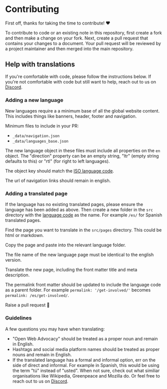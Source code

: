 # Contributing

First off, thanks for taking the time to contribute! ❤️

To contribute to code or an existing note in this repository, first create a fork and then make a change on your fork. Next, create a pull request that contains your changes to a document. Your pull request will be reviewed by a project maintainer and then merged into the main repository.

## Help with translations

If you're comfortable with code, please follow the instructions below. If you're not comfortable with code but still want to help, reach out to us on [Discord](https://discord.gg/x53hkqrRKx).

### Adding a new language

New languages require a a minimum base of all the global website content. This includes things like banners, header, footer and navigation.  

Minimum files to include in your PR:
- `_data/navigation.json`
- `_data/languages_base.json`

The new language object in these files must include all properties on the `en` object. The "direction" property can be an empty string, "ltr" (empty string defaults to this) or "rtl" (for right to left languages). 

The object key should match the [ISO language code](https://en.wikipedia.org/wiki/List_of_ISO_639_language_codes).

The url of navigation links should remain in english.

### Adding a translated page

If the language has no existing translated pages, please ensure the language has been added as above. Then create a new folder in the `src` directory with the [language code](https://en.wikipedia.org/wiki/List_of_ISO_639_language_codes) as the name. For example `/es/` for Spanish translated pages.

Find the page you want to translate in the `src/pages` directory. This could be html or markdown. 

Copy the page and paste into the relevant language folder. 

The file name of the new language page must be identical to the english version. 

Translate the new page, including the front matter title and meta description. 

The permalink front matter should be updated to include the language code as a parent folder. For example `permalink: '/get-involved/'` becomes `permalink: /es/get-involved/`.

Raise a pull request :tada:


### Guidelines

A few questions you may have when translating:

- "Open Web Advocacy" should be treated as a proper noun and remain in English.
- Hashtags and social media platform names should be treated as proper nouns and remain in English.
- If the translated language has a formal and informal option, err on the side of direct and informal. For example in Spanish, this would be using the term "tú" instead of "usted". 
When not sure, check out what similiar organisations like Wikipedia, Greenpeace and Mozilla do. Or feel free to reach out to us on [Discord](https://discord.gg/x53hkqrRKx).
